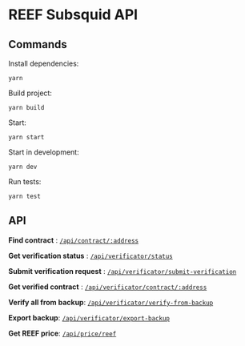 # REEF Subsquid API

## Commands

Install dependencies:
```
yarn
```

Build project:
```
yarn build
```

Start:
```
yarn start
```

Start in development:
```
yarn dev
```

Run tests:
```
yarn test
```

## API

**Find contract** : [`/api/contract/:address`](api.md/#find-contract)

**Get verification status** : [`/api/verificator/status`](api.md/#get-verification-status)

**Submit verification request** : [`/api/verificator/submit-verification`](api.md/#submit-verification)

**Get verified contract** : [`/api/verificator/contract/:address`](api.md/#get-verified-contract)

**Verify all from backup**: [`/api/verificator/verify-from-backup`](api.md/#verify-all-from-backup)

**Export backup**: [`/api/verificator/export-backup`](api.md/#export-backup)

**Get REEF price**: [`/api/price/reef`](api.md/#get-reef-price)